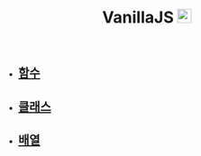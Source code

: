 <h1 align="middle">VanillaJS <img src="https://cdn.icon-icons.com/icons2/2415/PNG/512/javascript_original_logo_icon_146455.png" width="25px" height="auto" alt="JSIcon"></img></h1>

<br>

- [<h2>함수</h2>](https://github.com/By-hoon/Daily-Learn/tree/main/Theory/VanillaJS/Functions)
- [<h2>클래스</h2>](https://github.com/By-hoon/Daily-Learn/tree/main/Theory/VanillaJS/Class)
- [<h2>배열</h2>](https://github.com/By-hoon/Daily-Learn/tree/main/Theory/VanillaJS/Array)
